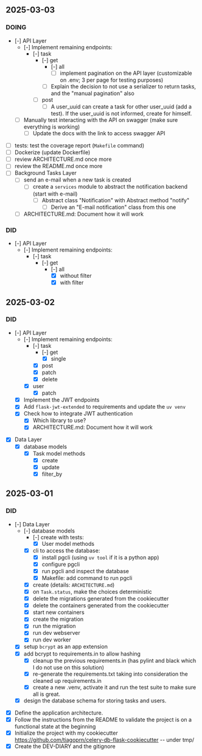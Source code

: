 ## 2025-03-03

### DOING

- [-] API Layer
    - [-] Implement remaining endpoints:
        - [-] task
            - [-] get
                - [-] all
                    - [ ] implement pagination on the API layer (customizable on .env; 3 per page for testing purposes)
                - [ ] Explain the decision to not use a serializer to return tasks, and the "manual pagination" also
            - [ ] post
                - [ ] A user_uuid can create a task for other user_uuid (add a test).
                      If the user_uuid is not informed, create for himself.
    - [ ] Manually test interacting with the API on swagger (make sure everything is working)
        - [ ] Update the docs with the link to access swagger API
- [ ] tests: test the coverage report (`Makefile` command)
- [ ] Dockerize (update Dockerfile)
- [ ] review ARCHITECTURE.md once more
- [ ] review the README.md once more
- [ ] Background Tasks Layer
    - [ ] send an e-mail when a new task is created
        - [ ] create a `services` module to abstract the notification backend (start with e-mail)
            - [ ] Abstract class "Notification" with Abstract method "notify"
                - [ ] Derive an "E-mail notification" class from this one
    - [ ] ARCHITECTURE.md: Document how it will work

### DID

- [-] API Layer
    - [-] Implement remaining endpoints:
        - [-] task
            - [-] get
                - [-] all
                    - [x] without filter
                    - [x] with filter

## 2025-03-02

### DID

- [-] API Layer
    - [-] Implement remaining endpoints:
        - [-] task
            - [-] get
                - [x] single
            - [x] post
            - [x] patch
            - [x] delete
        - [x] user
            - [x] patch
    - [x] Implement the JWT endpoints
    - [x] Add `flask-jwt-extended` to requirements and update the `uv venv`
    - [x] Check how to integrate JWT authentication
        - [x] Which library to use?
        - [x] ARCHITECTURE.md: Document how it will work
- [x] Data Layer
    - [x] database models
        - [x] Task model methods
            - [x] create
            - [x] update
            - [x] filter_by

## 2025-03-01

### DID

- [-] Data Layer
    - [-] database models
        - [-] create with tests:
            - [x] User model methods
        - [x] cli to access the database:
            - [x] install pgcli (using `uv tool` if it is a python app)
            - [x] configure pgcli
            - [x] run pgcli and inspect the database
            - [x] Makefile: add command to run pgcli
        - [x] create (details: `ARCHITECTURE.md`)
        - [x] on `Task.status`, make the choices deterministic
        - [x] delete the migrations generated from the cookiecutter
        - [x] delete the containers generated from the cookiecutter
        - [x] start new containers
        - [x] create the migration
        - [x] run the migration
        - [x] run dev webserver
        - [x] run dev worker
    - [x] setup `bcrypt` as an app extension
    - [x] add bcrypt to requirements.in to allow hashing
        - [x] cleanup the previous requirements.in (has pylint and black which I do not use on this solution)
        - [x] re-generate the requirements.txt taking into consideration the cleaned up requirements.in
        - [x] create a new .venv, activate it and run the test suite to make sure all is great.
    - [x] design the database schema for storing tasks and users.
- [x] Define the application architecture.
- [x] Follow the instructions from the README to validate the project is on a functional state at the beginning
- [x] Initialize the project with my cookiecutter <https://github.com/tiagoprn/celery-db-flask-cookiecutter> -- under tmp/
- [x] Create the DEV-DIARY and the gitignore
